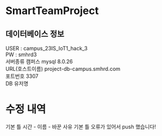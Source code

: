# SmartTeamProject
## 데이터베이스 정보
USER : campus_23IS_IoT1_hack_3  
PW : smhrd3  
서버종류 캠퍼스 mysql 8.0.26  
URL(호스트이름) project-db-campus.smhrd.com  
포트번호 3307  
DB 유저명  

# 수정 내역
기본 틀 
시간 - 이름 - 바꾼 사유
기본 틀 오류가 있어서 push 했습니다! 
